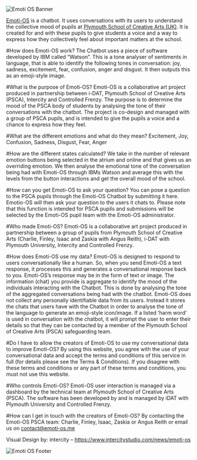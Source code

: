 ![Emoti OS Banner](https://i-dat.org/wp-content/blogs.dir/28/files/2017/11/Intercity_Emoti-OS_1-largex2-ffaf00faa172aaeb90342f99b47e4792.jpghttps://i-dat.org/wp-content/blogs.dir/28/files/2017/11/Intercity_Emoti-OS_1-largex2-ffaf00faa172aaeb90342f99b47e4792.jpg)


[Emoti-OS](https://emoti-os.me/) is a chatbot. It uses conversations with its users to understand the collective mood of pupils at [Plymouth School of Creative Arts (UK)](http://plymouthschoolofcreativearts.co.uk/). It is created for and with these pupils to give students a voice and a way to express how they collectively feel about important matters at the school.

#How does Emoti-OS work?
The Chatbot uses a piece of software developed by IBM called “Watson”. This is a tone analyser of sentiments in language, that is able to identify the following tones in conversation: joy, sadness, excitement, fear, confusion, anger and disgust. It then outputs this as an emoji-style image.

#What is the purpose of Emoti-OS?
Emoti-OS is a collaborative art project produced in partnership between i-DAT, Plymouth School of Creative Arts (PSCA), Intercity and Controlled Frenzy. The purpose is to determine the mood of the PSCA body of students by analysing the tone of their conversations with the chatbot. The project is co-design and managed with a group of PSCA pupils, and is intended to give the pupils a voice and a chance to express how they feel.

#What are the different emotions and what do they mean?
Excitement, Joy, Confusion, Sadness, Disgust, Fear, Anger

#How are the different states calculated?
We take in the number of relevant emotion buttons being selected in the atrium and online and that gives us an overriding emotion. We then analyse the emotional tone of the conversation being had with Emoti-OS through IBMs Watson and average this with the levels from the button interactions and get the overall mood of the school.

#How can you get Emoti-OS to ask your question?
You can pose a question to the PSCA pupils through the Emoti-OS Chatbot by submitting it here. Emotio-OS will then ask your question to the users it chats to.
Please note that this function is intended for PSCA pupils and submissions will be selected by the Emoti-OS pupil team with the Emoti-OS administrator.

#Who made Emoti-OS?
Emoti-OS is a collaborative art project produced in partnership between a group of pupils from Plymouth School of Creative Arts (Charlie, Finley, Isaac and Zaskia with Angus Reith), i-DAT with Plymouth University, Intercity and Controlled Frenzy.

#How does Emoti-OS use my data?
Emoti-OS is designed to respond to users conversationally like a human. So, when you send Emoti-OS a text response, it processes this and generates a conversational response back to you. Emoti-OS’s response may be in the form of text or image. The information (chat) you provide is aggregate to identify the mood of the individuals interacting with the Chatbot. This is done by analysing the tone of the aggregated conversations being had with the chatbot.
Emoti-OS does not collect any personally identifiable data from its users. Instead it stores the chats that users have with the Chatbot in order to analyse the tone of the language to generate an emoji-style icon/image. If a listed ‘harm word’ is used in conversation with the chatbot, it will prompt the user to enter their details so that they can be contacted by a member of the Plymouth School of Creative Arts (PSCA) safeguarding team.

#Do I have to allow the creators of Emoti-OS to use my conversational data to improve Emoti-OS?
By using this website, you agree with the use of your conversational data and accept the terms and conditions of this service in full (for details please see the Terms & Conditions). If you disagree with these terms and conditions or any part of these terms and conditions, you must not use this website.

#Who controls Emoti-OS?
Emoti-OS user interaction is managed via a dashboard by the technical team at Plymouth School of Creative Arts (PSCA). The software has been developed by and is managed by iDAT with Plymouth University and Controlled Frenzy.

#How can I get in touch with the creators of Emoti-OS?
By contacting the Emoti-OS PSCA team: Charlie, Finley, Isaac, Zaskia or Angus Reith or email us on contact@emoti-os.me

Visual Design by: intercity – https://www.intercitystudio.com/news/emoti-os


![Emoti OS Footer](https://i-dat.org/wp-content/blogs.dir/28/files/2017/11/Intercity_Emoti-OS_2-largex2-1d2def4f2095a212325b254760e50cf2.jpg)

